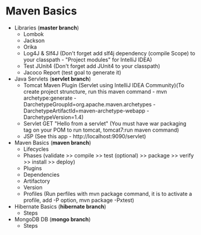 # Maven Basics
- Libraries (**master branch**)
    - Lombok
    - Jackson
    - Orika
    - Log4J & Slf4J (Don't forget add slf4j dependency (compile Scope) to your classpath - "Project modules" for IntelliJ IDEA)
    - Test JUnit4 (Don't forget add JUnit4 to your classpath)
    - Jacoco Report (test goal to generate it)
- Java Servlets (**servlet branch**)
    - Tomcat Maven Plugin (Servlet using IntelliJ IDEA Community)(To create project struncture, run this maven command - mvn archetype:generate -DarchetypeGroupId=org.apache.maven.archetypes -DarchetypeArtifactId=maven-archetype-webapp -DarchetypeVersion=1.4)
    - Servlet GET "Hello from a servlet" (You must have war packaging tag on your POM to run tomcat, tomcat7:run maven command)
    - JSP (See this app - http://localhost:9090/servlet)
- Maven Basics (**maven branch**)
    - Lifecycles
    - Phases (validate >> compile >> test (optional) >> package >> verify >> install >> deploy)
    - Plugins
    - Dependencies
    - Artifactory
    - Version
    - Profiles (Run perfiles with mvn package command, it is to activate a profile, add -P option, mvn package -Pxtest)
- Hibernate Basics (**hibernate branch**)
    - Steps
- MongoDB DB (**mongo branch**)
    - Steps
